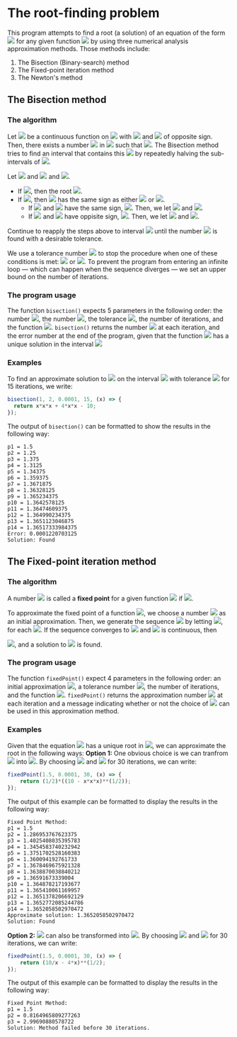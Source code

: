 # The root-finding problem 

This program attempts to find a root (a solution) of an equation of the form
<img src="https://render.githubusercontent.com/render/math?math=f(x) = 0"> for any given function
<img src="https://render.githubusercontent.com/render/math?math=f">
by using three
numerical analysis approximation methods. Those methods include:

1. The Bisection (Binary-search) method
2. The Fixed-point iteration method
3. The Newton's method

## The Bisection method
### The algorithm

Let <img src="https://render.githubusercontent.com/render/math?math=f"> be a continuous function on 
<img src="https://render.githubusercontent.com/render/math?math=[a, b]"> with 
<img src="https://render.githubusercontent.com/render/math?math=f(a)"> and 
<img src="https://render.githubusercontent.com/render/math?math=f(b)"> of opposite sign. Then, there exists a number
<img src="https://render.githubusercontent.com/render/math?math=p"> in 
<img src="https://render.githubusercontent.com/render/math?math=(a, b)"> such that
<img src="https://render.githubusercontent.com/render/math?math=f(p) = 0">. The Bisection method tries to find an
interval that contains this <img src="https://render.githubusercontent.com/render/math?math=p"> by repeatedly
halving the sub-intervals of <img src="https://render.githubusercontent.com/render/math?math=[a, b]">.

Let <img src="https://render.githubusercontent.com/render/math?math=a_1 = a"> and
<img src="https://render.githubusercontent.com/render/math?math=b_1 = b"> and
<img src="https://render.githubusercontent.com/render/math?math=p_1 = (a_1 %2B b_1)/2">.

- If <img src="https://render.githubusercontent.com/render/math?math=f(p_1) = 0">, then the root <img src="https://render.githubusercontent.com/render/math?math=p = p_1">.
- If <img src="https://render.githubusercontent.com/render/math?math=f(p_1) \neq 0">, then <img src="https://render.githubusercontent.com/render/math?math=f(p_1)"> has the same sign as either <img src="https://render.githubusercontent.com/render/math?math=f(a_1)"> or <img src="https://render.githubusercontent.com/render/math?math=f(b_1)">.
  - If <img src="https://render.githubusercontent.com/render/math?math=f(p_1)"> and <img src="https://render.githubusercontent.com/render/math?math=f(a_1)"> have the same sign, <img src="https://render.githubusercontent.com/render/math?math=p \in (p_1, b_1)">. Then, we let <img src="https://render.githubusercontent.com/render/math?math=a_2 = p_1"> and <img src="https://render.githubusercontent.com/render/math?math=b_2 = b_1">.
  - If <img src="https://render.githubusercontent.com/render/math?math=f(p_1)"> and <img src="https://render.githubusercontent.com/render/math?math=f(a_1)"> have oppisite sign, <img src="https://render.githubusercontent.com/render/math?math=p \in (a_1, p_1)">. Then, we let <img src="https://render.githubusercontent.com/render/math?math=a_2 = a_1"> and <img src="https://render.githubusercontent.com/render/math?math=b_2 = p_1">.

Continue to reapply the steps above to interval <img src="https://render.githubusercontent.com/render/math?math=[a_2, b_2]"> until the number <img src="https://render.githubusercontent.com/render/math?math=p">
is found with a desirable tolerance.

We use a tolerance number <img src="https://render.githubusercontent.com/render/math?math=T"> to stop the procedure when one of these conditions is met:
<img src="https://render.githubusercontent.com/render/math?math=f(p) = 0"> or
<img src="https://render.githubusercontent.com/render/math?math=(b - a)/2 < T">. To prevent the program from entering an infinite loop &mdash; which can happen when the sequence diverges &mdash; we set an upper bound on the number of iterations.

### The program usage

The function `bisection()` expects 5 parameters in the following order: the number <img src="https://render.githubusercontent.com/render/math?math=a">, the number <img src="https://render.githubusercontent.com/render/math?math=b">, the tolerance <img src="https://render.githubusercontent.com/render/math?math=T">, the number of iterations, and the function <img src="https://render.githubusercontent.com/render/math?math=f(x)">. `bisection()` returns the number <img src="https://render.githubusercontent.com/render/math?math=p"> at each iteration, and the error number at the end of the program, given that the function <img src="https://render.githubusercontent.com/render/math?math=f(x) = 0"> has a unique solution in the interval <img src="https://render.githubusercontent.com/render/math?math=[a, b]">

### Examples

To find an approximate solution to <img src="https://render.githubusercontent.com/render/math?math=f(x) = x^3 %2B 4x^2 - 10"> on the interval <img src="https://render.githubusercontent.com/render/math?math=[1, 2]"> with tolerance <img src="https://render.githubusercontent.com/render/math?math=T = 0.0001"> for 15 iterations, we write:

```javascript
bisection(1, 2, 0.0001, 15, (x) => {
  return x*x*x + 4*x*x - 10;
});
```
The output of `bisection()` can be formatted to show the results in the following way:

```
p1 = 1.5
p2 = 1.25
p3 = 1.375
p4 = 1.3125
p5 = 1.34375
p6 = 1.359375
p7 = 1.3671875
p8 = 1.36328125
p9 = 1.365234375
p10 = 1.3642578125
p11 = 1.36474609375
p12 = 1.364990234375
p13 = 1.3651123046875
p14 = 1.36517333984375
Error: 0.0001220703125
Solution: Found
```

## The Fixed-point iteration method
### The algorithm

A number <img src="https://render.githubusercontent.com/render/math?math=p"> is called a **fixed point** for a given function <img src="https://render.githubusercontent.com/render/math?math=f"> if <img src="https://render.githubusercontent.com/render/math?math=f(p) = p">.

To approximate the fixed point of a function <img src="https://render.githubusercontent.com/render/math?math=f">, we choose a number <img src="https://render.githubusercontent.com/render/math?math=p_0"> as an initial approximation. Then, we generate the sequence <img src="https://render.githubusercontent.com/render/math?math=\{p_n\}_{n=0}^{\infty}"> by letting <img src="https://render.githubusercontent.com/render/math?math=p_n = f(p_{n - 1})">, for each <img src="https://render.githubusercontent.com/render/math?math=n \geq 1">. If the sequence converges to <img src="https://render.githubusercontent.com/render/math?math=p"> and <img src="https://render.githubusercontent.com/render/math?math=f"> is continuous, then

<img src="https://latex.codecogs.com/png.latex?\small&space;p=\lim_{n&space;\to&space;\infty}p_n&space;=&space;\lim_{n&space;\to&space;\infty}&space;f(p_{n-1})&space;=&space;f(\lim_{n&space;\to&space;\infty}&space;p_{n-1})=f(p)">, and a solution to <img src="https://render.githubusercontent.com/render/math?math=x = f(x)"> is found.

### The program usage

The function `fixedPoint()` expect 4 parameters in the following order: an initial approximation <img src="https://render.githubusercontent.com/render/math?math=p_0">, a tolerance number <img src="https://render.githubusercontent.com/render/math?math=T">, the number of iterations, and the function <img src="https://render.githubusercontent.com/render/math?math=f(x)">. `fixedPoint()` returns the approximation number <img src="https://render.githubusercontent.com/render/math?math=p"> at each iteration and a message indicating whether or not the choice of <img src="https://render.githubusercontent.com/render/math?math=f(x)"> can be used in this approximation method.

### Examples

Given that the equation <img src="https://render.githubusercontent.com/render/math?math=x^3 %2B 4x^2 - 10"> has a unique root in <img src="https://render.githubusercontent.com/render/math?math=[1, 2]">, we can approximate the root in the following ways:
**Option 1:** One obvious choice is we can tranfrom <img src="https://render.githubusercontent.com/render/math?math=x^3 %2B 4x^2 - 10"> into <img src="https://render.githubusercontent.com/render/math?math=x = f(x) = \frac{1}{2}(10-x^3)^{1/2}">. By choosing <img src="https://render.githubusercontent.com/render/math?math=p_0 = 1.5"> and <img src="https://render.githubusercontent.com/render/math?math=T = 0.0001"> for 30 iterations, we can write:

```javascript
fixedPoint(1.5, 0.0001, 30, (x) => {
    return (1/2)*((10 - x*x*x)**(1/2));
});
```
The output of this example can be formatted to display the results in the following way:

```
Fixed Point Method:
p1 = 1.5
p2 = 1.286953767623375
p3 = 1.4025408035395783
p4 = 1.3454583740232942
p5 = 1.3751702528160383
p6 = 1.360094192761733
p7 = 1.3678469675921328
p8 = 1.3638870038840212
p9 = 1.36591673339004
p10 = 1.364878217193677
p11 = 1.365410061169957
p12 = 1.3651378206692129
p13 = 1.3652772085244786
p14 = 1.3652058502970472
Approximate solution: 1.3652058502970472
Solution: Found
```

**Option 2:** <img src="https://render.githubusercontent.com/render/math?math=x^3 %2B 4x^2 - 10"> can also be transformed into <img src="https://render.githubusercontent.com/render/math?math=x = f(x) = \left( \frac{10}{x} - 4x \right)^{1/2}">. By choosing <img src="https://render.githubusercontent.com/render/math?math=p_0 = 1.5"> and <img src="https://render.githubusercontent.com/render/math?math=T = 0.0001"> for 30 iterations, we can write:

```javascript
fixedPoint(1.5, 0.0001, 30, (x) => {
    return (10/x - 4*x)**(1/2);
});
```

The output of this example can be formatted to display the results in the following way:

```
Fixed Point Method:
p1 = 1.5
p2 = 0.8164965809277263
p3 = 2.99690880578722
Solution: Method failed before 30 iterations.
```
